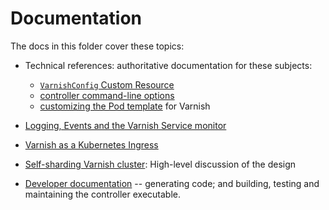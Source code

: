 # Documentation

The docs in this folder cover these topics:

* Technical references: authoritative documentation for these subjects:

  * [``VarnishConfig`` Custom Resource](ref-varnish-cfg.md)
  * [controller command-line options](ref-cli-options.md)
  * [customizing the Pod template](varnish-pod-template.md) for Varnish

* [Logging, Events and the Varnish Service monitor](monitor.md)

* [Varnish as a Kubernetes Ingress](varnish-as-ingress.md)

* [Self-sharding Varnish cluster](self-sharding.md): High-level
  discussion of the design

* [Developer documentation](dev.md) -- generating code; and building,
  testing and maintaining the controller executable.
